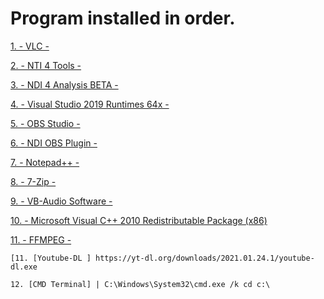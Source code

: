 # Program installed in order.


[1. - VLC -](https://get.videolan.org/vlc/3.0.12/win64/vlc-3.0.12-win64.exe)

[2. - NTI 4 Tools -](https://downloads.ndi.tv/Tools/NDI%204%20Tools.exe)

[3. - NDI 4 Analysis BETA -](https://downloads.ndi.tv/Tools/NDI%204%20Analysis%20BETA.exe)

[4. - Visual Studio 2019 Runtimes 64x -](https://cdn-fastly.obsproject.com/downloads/VC_redist.x64.exe)

[5. - OBS Studio -](https://cdn-fastly.obsproject.com/downloads/OBS-Studio-26.1.1-Full-Installer-x64.exe)

[6. - NDI OBS Plugin -](https://github.com/Palakis/obs-ndi/releases/download/4.9.1/obs-ndi-4.9.0-Windows-Installer.exe)

[7. - Notepad++ -](https://github.com/notepad-plus-plus/notepad-plus-plus/releases/download/v7.9.2/npp.7.9.2.Installer.x64.exe)

[8. - 7-Zip -](https://www.7-zip.org/a/7z1900-x64.exe)

[9. - VB-Audio Software -](https://download.vb-audio.com/Download_CABLE/VBCABLE_Driver_Pack43.zip)

[10. - Microsoft Visual C++ 2010 Redistributable Package (x86)](https://www.microsoft.com/en-US/download/confirmation.aspx?id=5555)

[11. - FFMPEG -](https://www.gyan.dev/ffmpeg/builds/ffmpeg-release-essentials.7z)
```
[11. [Youtube-DL ] https://yt-dl.org/downloads/2021.01.24.1/youtube-dl.exe
```
```
12. [CMD Terminal] | C:\Windows\System32\cmd.exe /k cd c:\
```


